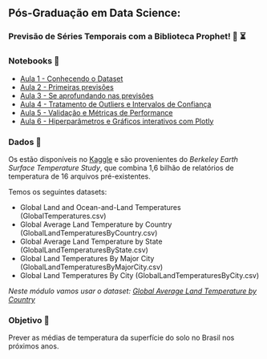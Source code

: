 ## Pós-Graduação em Data Science: 
### Previsão de Séries Temporais com a Biblioteca Prophet! 🔮 ⏳

### Notebooks 📓

- [Aula 1 - Conhecendo o Dataset](https://github.com/alura-tech/pos-datascience-time-series-forecasting/blob/main/Aula_1.ipynb)
- [Aula 2 - Primeiras previsões](https://github.com/alura-tech/pos-datascience-time-series-forecasting/blob/main/Aula_2.ipynb)
- [Aula 3 - Se aprofundando nas previsões](https://github.com/alura-tech/pos-datascience-time-series-forecasting/blob/main/Aula_3.ipynb)
- [Aula 4 - Tratamento de Outliers e Intervalos de Confiança](https://github.com/alura-tech/pos-datascience-time-series-forecasting/blob/main/Aula_4.ipynb)
- [Aula 5 - Validação e Métricas de Performance](https://github.com/alura-tech/pos-datascience-time-series-forecasting/blob/main/Aula_5.ipynb)
- [Aula 6 - Hiperparâmetros e Gráficos interativos com Plotly](https://github.com/alura-tech/pos-datascience-time-series-forecasting/blob/main/Aula_6.ipynb)

### Dados 🎲

Os estão disponíveis no [Kaggle](https://www.kaggle.com/berkeleyearth/climate-change-earth-surface-temperature-data) e são provenientes do *Berkeley Earth Surface Temperature Study*, que combina 1,6 bilhão de relatórios de temperatura de 16 arquivos pré-existentes. 

Temos os seguintes datasets:
- Global Land and Ocean-and-Land Temperatures (GlobalTemperatures.csv)
- Global Average Land Temperature by Country (GlobalLandTemperaturesByCountry.csv)
- Global Average Land Temperature by State (GlobalLandTemperaturesByState.csv)
- Global Land Temperatures By Major City (GlobalLandTemperaturesByMajorCity.csv)
- Global Land Temperatures By City (GlobalLandTemperaturesByCity.csv)

*Neste módulo vamos usar o dataset: [Global Average Land Temperature by Country](https://github.com/alura-tech/pos-datascience-time-series-forecasting/blob/main/GlobalLandTemperaturesByCountry.csv)*

### Objetivo 🎯
Prever as médias de temperatura da superfície do solo no Brasil nos próximos anos. 


